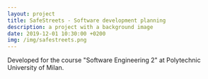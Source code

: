 ```yaml
---
layout: project
title: SafeStreets - Software development planning
description: a project with a background image
date: 2019-12-01 10:30:00 +0200
img: /img/safestreets.png
---
```


Developed for the course "Software Engineering 2" at Polytechnic University of Milan.